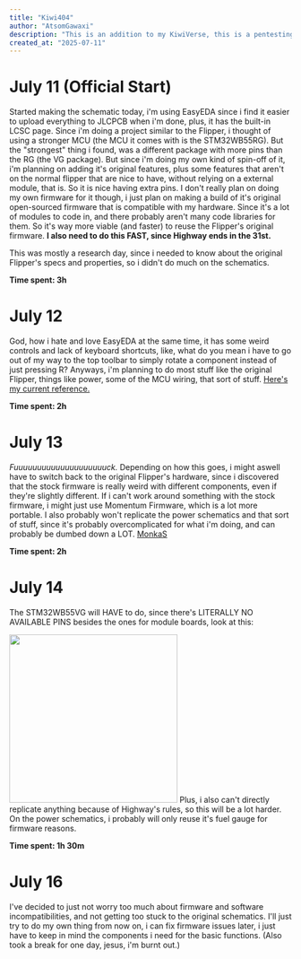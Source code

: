 ```yaml
---
title: "Kiwi404"
author: "AtsomGawaxi"
description: "This is an addition to my KiwiVerse, this is a pentesting tool based on the FlipperZero platform"
created_at: "2025-07-11"
---
```


# July 11 (Official Start)
Started making the schematic today, i'm using EasyEDA since i find it easier to upload everything to JLCPCB when i'm done, plus, it has the built-in LCSC page.
Since i'm doing a project similar to the Flipper, i thought of using a stronger MCU (the MCU it comes with is the STM32WB55RG). But the "strongest" thing i found, was a different package with more pins than the RG (the VG package). But since i'm doing my own kind of spin-off of it, i'm planning on adding it's original features, plus some features that aren't on the normal flipper that are nice to have, without relying on a external module, that is. So it is nice having extra pins.
I don't really plan on doing my own firmware for it though, i just plan on making a build of it's original open-sourced firmware that is compatible with my hardware. Since it's a lot of modules to code in, and there probably aren't many code libraries for them. So it's way more viable (and faster) to reuse the Flipper's original firmware.
**I also need to do this FAST, since Highway ends in the 31st.**

This was mostly a research day, since i needed to know about the original Flipper's specs and properties, so i didn't do much on the schematics.

**Time spent: 3h**

# July 12 
God, how i hate and love EasyEDA at the same time, it has some weird controls and lack of keyboard shortcuts, like, what do you mean i have to go out of my way to the top toolbar to simply rotate a component instead of just pressing R? Anyways, i'm planning to do most stuff like the original Flipper, things like power, some of the MCU wiring, that sort of stuff.
[Here's my current reference.](https://docs.flipper.net/development/hardware/schematic)

**Time spent: 2h**

# July 13
*Fuuuuuuuuuuuuuuuuuuuuck.* Depending on how this goes, i might aswell have to switch back to the original Flipper's hardware, since i discovered that the stock firmware is really weird with different components, even if they're slightly different. If i can't work around something with the stock firmware, i might just use Momentum Firmware, which is a lot more portable.
I also probably won't replicate the power schematics and that sort of stuff, since it's probably overcomplicated for what i'm doing, and can probably be dumbed down a LOT.
[MonkaS](https://docs.flipper.net/development/hardware/schematic#tAW55)

**Time spent: 2h**

# July 14
The STM32WB55VG will HAVE to do, since there's LITERALLY NO AVAILABLE PINS besides the ones for module boards, look at this:

<img src="https://media.discordapp.net/attachments/1385442305632112694/1394396898047299584/image.png?ex=6876a8cf&is=6875574f&hm=41b0e5fda9c368e3e9c25c36a8711c148d393df2d6227419506b7c3e35a4f4ff&=&format=webp&quality=lossless" width="300" height="300">
Plus, i also can't directly replicate anything because of Highway's rules, so this will be a lot harder. On the power schematics, i probably will only reuse it's fuel gauge for firmware reasons.

**Time spent: 1h 30m**

# July 16
I've decided to just not worry too much about firmware and software incompatibilities, and not getting too stuck to the original schematics.
I'll just try to do my own thing from now on, i can fix firmware issues later, i just have to keep in mind the components i need for the basic functions.
(Also took a break for one day, jesus, i'm burnt out.)
